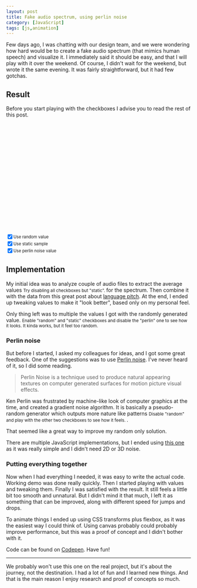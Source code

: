 ```yaml
---
layout: post
title: Fake audio spectrum, using perlin noise
category: [JavaScript]
tags: [js,animation]
---
```


Few days ago, I was chatting with our design team, and we were wondering how hard would be to create a fake audio spectrum (that mimics human speech) and visualize it. I immediately said it should be easy, and that I will play with it over the weekend. Of course, I didn't wait for the weekend, but wrote it the same evening. It was fairly straightforward, but it had few gotchas.

## Result

Before you start playing with the checkboxes I advise you to read the rest of this post.

<div class="Spectrum"></div>

<label style="display: block; display: flex; align-items: center; font-size: 0.8em">
  <input type="checkbox" class="Spectrum-checkbox Spectrum-checkbox--random" checked />
  Use random value
</label>
<label style="display: block; display: flex; align-items: center; font-size: 0.8em">
  <input type="checkbox" class="Spectrum-checkbox Spectrum-checkbox--sample" checked />
  Use static sample
</label>
<label style="display: block; display: flex; align-items: center; font-size: 0.8em">
  <input type="checkbox" class="Spectrum-checkbox Spectrum-checkbox--perlin" checked />
  Use perlin noise value
</label>


<style>
.Spectrum {
  -webkit-box-align: center;
      -ms-flex-align: center;
          align-items: center;
  display: -webkit-box;
  display: -ms-flexbox;
  display: flex;
  height: 300px;
}

.Spectrum-segment {
  background: #345;
  margin: 0 2px;
  height: 100%;
  transition: transform 125ms linear;
  width: 4px;
}
</style>

<script src="/public/examples/audio-spectrum.js"></script>

<!--more-->

## Implementation

My initial idea was to analyze couple of audio files to extract the
<label class="SideNote-trigger">average values</label>
<small class="SideNote">
Try disabling all checkboxes but "static".
</small>
for the spectrum. Then combine it with the data from this great post about [language pitch](https://erikbern.com/2017/02/01/language-pitch.html). At the end, I ended up tweaking values to make it "look better", based only on my personal feel.

Only thing left was to multiple the values I got with the
<label class="SideNote-trigger">randomly generated value.</label>
<small class="SideNote">
Enable "random" and "static" checkboxes and disable the "perlin" one to see how it looks. It kinda works, but it feel too random.
</small>


### Perlin noise

But before I started, I asked my colleagues for ideas, and I got some great feedback. One of the suggestions was to use [Perlin noise](https://en.wikipedia.org/wiki/Perlin_noise). I've never heard of it, so I did some reading.

> Perlin Noise is a technique used to produce natural appearing textures on computer generated surfaces for motion picture visual effects.

Ken Perlin was frustrated by machine-like look of computer graphics at the time, and created a gradient noise algorithm.  It is basically a pseudo-random generator which outputs more
<label class="SideNote-trigger">nature like patterns</label>
<small class="SideNote">
Disable "random" and play with the other two checkboxes to see how it feels.
</small>.

That seemed like a great way to improve my random only solution.

There are multiple JavaScript implementations, but I ended using [this one](https://codepen.io/anon/pen/vaRdGp) as it was really simple and I didn't need 2D or 3D noise.


### Putting everything together

Now when I had everything I needed, it was easy to write the actual code. Working demo was done really quickly. Then I started playing with values and tweaking them. Finally I was satisfied with the result. It still feels a little bit too smooth and unnatural. But I didn't mind it that much, I left it as something that can be improved, along with different speed for jumps and drops.

To animate things I ended up using CSS transforms plus flexbox, as it was the easiest way I could think of. Using canvas probably could probably improve performance, but this was a proof of concept and I didn't bother with it.

Code can be found on [Codepen](https://codepen.io/stanko/pen/mvprzX). Have fun!

-----

We probably won't use this one on the real project, but it's about the journey, not the destination. I had a lot of fun and I learned new things. And that is the main reason I enjoy research and proof of concepts so much.

